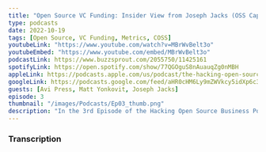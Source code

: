 ```yaml
---
title: "Open Source VC Funding: Insider View from Joseph Jacks (OSS Capital) - Hacking Open Source Business"
type: podcasts
date: 2022-10-19
tags: [Open Source, VC Funding, Metrics, COSS]
youtubeLink: "https://www.youtube.com/watch?v=MBrWvBelt3o"
youtubeEmbed: "https://www.youtube.com/embed/MBrWvBelt3o"
podcastLink: https://www.buzzsprout.com/2055750/11425161
spotifyLink: https://open.spotify.com/show/77QGOguS8nAuauqZg0nMBH
appleLink: https://podcasts.apple.com/us/podcast/the-hacking-open-source-business-podcast/id1647254490
googleLink: https://podcasts.google.com/feed/aHR0cHM6Ly9mZWVkcy5idXp6c3Byb3V0LmNvbS8yMDU1NzUwLnJzcw
guests: [Avi Press, Matt Yonkovit, Joseph Jacks]
episode: 3
thumbnail: "/images/Podcasts/Ep03_thumb.png"
description: "In the 3rd Episode of the Hacking Open Source Business Podcast Joseph Jacks (JJ), the founder of OSS Capital, a VC firm specializing in investments in open source businesses, shares his insider view on building, funding, and growing open source businesses.  Avi and Matt ask JJ to cover his investment strategy, what he looks for in founders, how he evaluates business growth, and more!  If you are a maintainer thinking about trying to get seed funding, an open source business executive evaluating growth, or an aspiring investor in open source you won't want to miss this episode."
---
```



###  Transcription  ###

